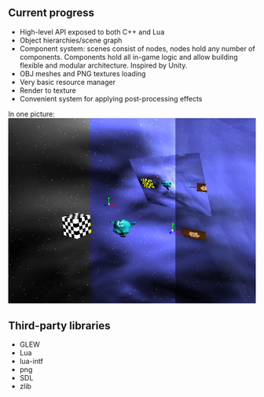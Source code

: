 ## Current progress
* High-level API exposed to both C++ and Lua
* Object hierarchies/scene graph
* Component system: scenes consist of nodes, nodes hold any number of components. Components hold all in-game logic and allow building flexible and modular architecture. Inspired by Unity.
* OBJ meshes and PNG textures loading
* Very basic resource manager
* Render to texture
* Convenient system for applying post-processing effects

In one picture:
![Current progress](/screenshot2.png?raw=true)

## Third-party libraries
* GLEW
* Lua
* lua-intf
* png
* SDL
* zlib
